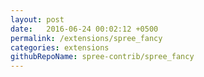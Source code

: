 ```yaml
---
layout: post
date:   2016-06-24 00:02:12 +0500
permalink: /extensions/spree_fancy
categories: extensions
githubRepoName: spree-contrib/spree_fancy
---
```

